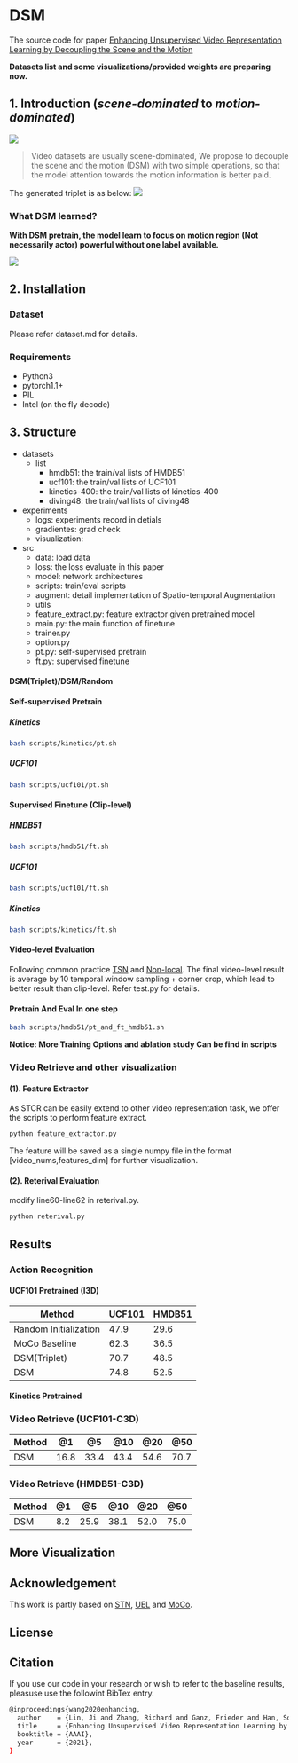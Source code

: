 # DSM

The source code for paper [Enhancing Unsupervised Video Representation Learning by Decoupling the Scene and the Motion](https://arxiv.org/pdf/2009.05757.pdf)

__Datasets list and some visualizations/provided weights are preparing now.__

## 1. Introduction (*scene-dominated* to *motion-dominated*)

![](figures/ppl.png)
> Video datasets are usually scene-dominated, We propose to decouple the scene and the motion (DSM) with two simple operations, so that the model attention towards the motion information is better paid. 

The generated triplet is as below:
![](figures/triplet_visualization.png)


###  What DSM learned?

**With DSM pretrain, the model learn to focus on motion region (Not necessarily actor) powerful without one label available.**

![](figures/where_to_look.png)


## 2. Installation

### Dataset

Please refer dataset.md for details.

### Requirements
- Python3
- pytorch1.1+
- PIL
- Intel (on the fly decode)

## 3. Structure
- datasets
    - list
        - hmdb51: the train/val lists of HMDB51
        - ucf101: the train/val lists of UCF101
        - kinetics-400: the train/val lists of kinetics-400
        - diving48: the train/val lists of diving48
- experiments
    - logs: experiments record in detials
    - gradientes:  grad check
    - visualization:
- src
    - data: load data
    - loss: the loss evaluate in this paper
    - model: network architectures
    - scripts: train/eval scripts
    - augment: detail implementation of Spatio-temporal Augmentation
    - utils
    - feature_extract.py: feature extractor given pretrained model
    - main.py: the main function of finetune
    - trainer.py
    - option.py
    - pt.py: self-supervised pretrain
    - ft.py: supervised finetune



#### DSM(Triplet)/DSM/Random
#### Self-supervised Pretrain
##### Kinetics
```bash
bash scripts/kinetics/pt.sh
```
##### UCF101
```bash
bash scripts/ucf101/pt.sh
```
#### Supervised Finetune (Clip-level)
##### HMDB51
```bash
bash scripts/hmdb51/ft.sh
```
##### UCF101
```bash
bash scripts/ucf101/ft.sh
```
##### Kinetics
```bash
bash scripts/kinetics/ft.sh
```

#### Video-level Evaluation
Following common practice [TSN](https://github.com/yjxiong/temporal-segment-networks) and [Non-local](https://github.com/facebookresearch/video-nonlocal-net).
The final video-level result is average by 10 temporal window sampling + corner crop, which lead to better result than clip-level.
Refer test.py for details.


#### Pretrain And Eval In one step
```bash
bash scripts/hmdb51/pt_and_ft_hmdb51.sh
```

**Notice: More Training Options and ablation study Can be find in scripts**

### Video Retrieve and other visualization

#### (1). Feature Extractor
As STCR can be easily extend to other video representation task, we offer the scripts to perform feature extract.
```bash
python feature_extractor.py
```

The feature will be saved as a single numpy file in the format [video_nums,features_dim] for further visualization.

#### (2). Reterival Evaluation
modify line60-line62 in reterival.py.
```bash
python reterival.py
```

## Results
### Action Recognition
#### UCF101 Pretrained (I3D)
|  Method   | UCF101  | HMDB51 |
|  ----  | ----  | ---- |
| Random Initialization  | 47.9 | 29.6| 
| MoCo Baseline | 62.3 | 36.5| 
| DSM(Triplet) | 70.7 |48.5|
| DSM  | 74.8 | 52.5| 

#### Kinetics Pretrained

### Video Retrieve (UCF101-C3D)
|  Method   | @1  | @5 | @10| @20|@50 |
|  ----  | ----  | ---- | ---- | ---- | ---- |
| DSM  | 16.8 | 33.4| 43.4 |54.6|70.7|

### Video Retrieve (HMDB51-C3D)
|  Method   | @1  | @5 | @10| @20|@50 |
|  ----  | ----  | ---- | ---- | ---- | ---- |
| DSM  | 8.2 | 25.9| 38.1 |52.0|75.0|

## More Visualization

## Acknowledgement
This work is partly based on [STN](https://arxiv.org/abs/1506.02025), [UEL](https://github.com/mangye16/Unsupervised_Embedding_Learning) and [MoCo](https://github.com/facebookresearch/moco).

## License

## Citation

If you use our code in your research or wish to refer to the baseline results, pleasuse use the followint BibTex entry.

```bash
@inproceedings{wang2020enhancing,
  author    = {Lin, Ji and Zhang, Richard and Ganz, Frieder and Han, Song and Zhu, Jun-Yan},
  title     = {Enhancing Unsupervised Video Representation Learning by Decoupling the Scene and the Motion},
  booktitle = {AAAI},
  year      = {2021},
}
```